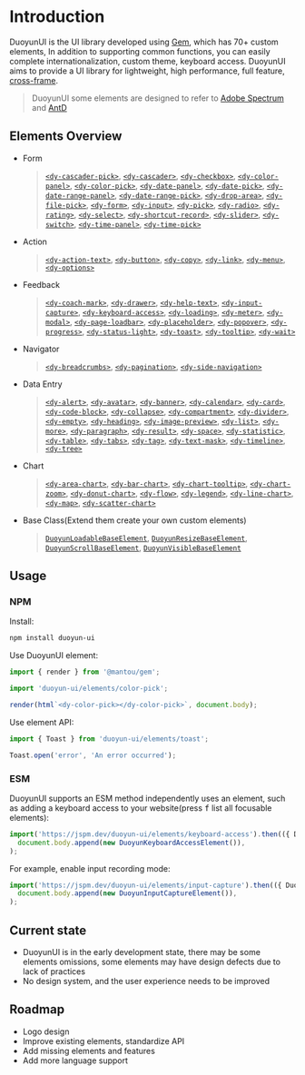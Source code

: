 # Introduction

DuoyunUI is the UI library developed using [Gem](https://gemjs.org/), which has 70+ custom elements,
In addition to supporting common functions, you can easily complete internationalization, custom theme, keyboard access.
DuoyunUI aims to provide a UI library for lightweight, high performance, full feature, [cross-frame](https://custom-elents-everywhere.com/).

<gbp-media src="/preview.png"></gbp-media>

> DuoyunUI some elements are designed to refer to [Adobe Spectrum](https://spectrum.adobe.com) and [AntD](https://ant.design/)

## Elements Overview

- Form
  > [`<dy-cascader-pick>`](../02-elements/cascader-pick.md), [`<dy-cascader>`](../02-elements/cascader.md), [`<dy-checkbox>`](../02-elements/checkbox.md), [`<dy-color-panel>`](../02-elements/color-panel.md), [`<dy-color-pick>`](../02-elements/color-pick.md), [`<dy-date-panel>`](../02-elements/date-panel.md), [`<dy-date-pick>`](../02-elements/date-pick.md), [`<dy-date-range-panel>`](../02-elements/date-range-panel.md), [`<dy-date-range-pick>`](../02-elements/date-range-pick.md), [`<dy-drop-area>`](../02-elements/drop-area.md), [`<dy-file-pick>`](../02-elements/file-pick.md), [`<dy-form>`](../02-elements/form.md), [`<dy-input>`](../02-elements/input.md), [`<dy-pick>`](../02-elements/pick.md), [`<dy-radio>`](../02-elements/radio.md), [`<dy-rating>`](../02-elements/rating.md), [`<dy-select>`](../02-elements/select.md), [`<dy-shortcut-record>`](../02-elements/shortcut-record.md), [`<dy-slider>`](../02-elements/slider.md), [`<dy-switch>`](../02-elements/switch.md), [`<dy-time-panel>`](../02-elements/time-panel.md), [`<dy-time-pick>`](../02-elements/time-pick.md)
- Action
  > [`<dy-action-text>`](../02-elements/action-text.md), [`<dy-button>`](../02-elements/button.md), [`<dy-copy>`](../02-elements/copy.md), [`<dy-link>`](../02-elements/link.md), [`<dy-menu>`](../02-elements/menu.md), [`<dy-options>`](../02-elements/options.md)
- Feedback
  > [`<dy-coach-mark>`](../02-elements/coach-mark.md), [`<dy-drawer>`](../02-elements/drawer.md), [`<dy-help-text>`](../02-elements/help-text.md), [`<dy-input-capture>`](../02-elements/input-capture.md), [`<dy-keyboard-access>`](../02-elements/keyboard-access.md), [`<dy-loading>`](../02-elements/loading.md), [`<dy-meter>`](../02-elements/meter.md), [`<dy-modal>`](../02-elements/modal.md), [`<dy-page-loadbar>`](../02-elements/page-loadbar.md), [`<dy-placeholder>`](../02-elements/placeholder.md), [`<dy-popover>`](../02-elements/popover.md), [`<dy-progress>`](../02-elements/progress.md), [`<dy-status-light>`](../02-elements/status-light.md), [`<dy-toast>`](../02-elements/toast.md), [`<dy-tooltip>`](../02-elements/tooltip.md), [`<dy-wait>`](../02-elements/wait.md)
- Navigator
  > [`<dy-breadcrumbs>`](../02-elements/breadcrumbs.md), [`<dy-pagination>`](../02-elements/pagination.md), [`<dy-side-navigation>`](../02-elements/side-navigation.md)
- Data Entry
  > [`<dy-alert>`](../02-elements/alert.md), [`<dy-avatar>`](../02-elements/avatar.md), [`<dy-banner>`](../02-elements/banner.md), [`<dy-calendar>`](../02-elements/calendar.md), [`<dy-card>`](../02-elements/card.md), [`<dy-code-block>`](../02-elements/code-block.md), [`<dy-collapse>`](../02-elements/collapse.md), [`<dy-compartment>`](../02-elements/compartment.md), [`<dy-divider>`](../02-elements/divider.md), [`<dy-empty>`](../02-elements/empty.md), [`<dy-heading>`](../02-elements/heading.md), [`<dy-image-preview>`](../02-elements/image-preview.md), [`<dy-list>`](../02-elements/list.md), [`<dy-more>`](../02-elements/more.md), [`<dy-paragraph>`](../02-elements/paragraph.md), [`<dy-result>`](../02-elements/result.md), [`<dy-space>`](../02-elements/space.md), [`<dy-statistic>`](../02-elements/statistic.md), [`<dy-table>`](../02-elements/table.md), [`<dy-tabs>`](../02-elements/tabs.md), [`<dy-tag>`](../02-elements/tag.md), [`<dy-text-mask>`](../02-elements/text-mask.md), [`<dy-timeline>`](../02-elements/timeline.md), [`<dy-tree>`](../02-elements/tree.md)
- Chart
  > [`<dy-area-chart>`](../02-elements/area-chart.md), [`<dy-bar-chart>`](../02-elements/bar-chart.md), [`<dy-chart-tooltip>`](../02-elements/chart-tooltip.md), [`<dy-chart-zoom>`](../02-elements/chart-zoom.md), [`<dy-donut-chart>`](../02-elements/donut-chart.md), [`<dy-flow>`](../02-elements/flow.md), [`<dy-legend>`](../02-elements/legend.md), [`<dy-line-chart>`](../02-elements/line-chart.md), [`<dy-map>`](../02-elements/map.md), [`<dy-scatter-chart>`](../02-elements/scatter-chart.md)
- Base Class(Extend them create your own custom elements)
  > [`DuoyunLoadableBaseElement`](../02-elements/001-loadable-base.md), [`DuoyunResizeBaseElement`](../02-elements/002-resize-base.md), [`DuoyunScrollBaseElement`](../02-elements/003-scroll-base.md), [`DuoyunVisibleBaseElement`](../02-elements/004-visible-base.md)

## Usage

### NPM

Install:

```sh
npm install duoyun-ui
```

Use DuoyunUI element:

```ts
import { render } from '@mantou/gem';

import 'duoyun-ui/elements/color-pick';

render(html`<dy-color-pick></dy-color-pick>`, document.body);
```

Use element API:

```ts
import { Toast } from 'duoyun-ui/elements/toast';

Toast.open('error', 'An error occurred');
```

### ESM

DuoyunUI supports an ESM method independently uses an element, such as adding a keyboard access to your website(press <kbd>f</kbd> list all focusable elements):

```ts
import('https://jspm.dev/duoyun-ui/elements/keyboard-access').then(({ DuoyunKeyboardAccessElement }) =>
  document.body.append(new DuoyunKeyboardAccessElement()),
);
```

For example, enable input recording mode:

```ts
import('https://jspm.dev/duoyun-ui/elements/input-capture').then(({ DuoyunInputCaptureElement }) =>
  document.body.append(new DuoyunInputCaptureElement()),
);
```

## Current state

- DuoyunUI is in the early development state, there may be some elements omissions, some elements may have design defects due to lack of practices
- No design system, and the user experience needs to be improved

## Roadmap

- Logo design
- Improve existing elements, standardize API
- Add missing elements and features
- Add more language support

